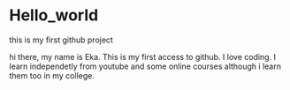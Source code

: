 # Hello_world
this is my first github project

hi there, my name is Eka. This is my first access to github. I love coding. I learn independetly from youtube and some online courses although i learn them too in my college.
